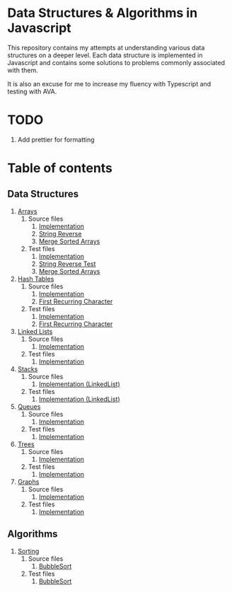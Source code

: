 # Data Structures & Algorithms in Javascript

This repository contains my attempts at understanding various data structures on a deeper level. Each data structure is implemented in Javascript and contains some solutions to problems commonly associated with them. 

It is also an excuse for me to increase my fluency with Typescript and testing with AVA. 

# TODO

1. Add prettier for formatting

# Table of contents
## Data Structures

1. [Arrays](https://github.com/gohdaniel15/data-structures-algorithms-js/tree/master/DataStructures/Arrays)
    1. Source files
        1. [Implementation](https://github.com/gohdaniel15/data-structures-algorithms-js/blob/master/DataStructures/Arrays/src/array.ts)
        2. [String Reverse](https://github.com/gohdaniel15/data-structures-algorithms-js/blob/master/DataStructures/Arrays/src/stringReverse.ts)
        3. [Merge Sorted Arrays](https://github.com/gohdaniel15/data-structures-algorithms-js/blob/master/DataStructures/Arrays/dist/mergeSortedArrays.js)
    2. Test files
        1. [Implementation](https://github.com/gohdaniel15/data-structures-algorithms-js/blob/master/DataStructures/Arrays/tests/array.test.js)
        2. [String Reverse Test](https://github.com/gohdaniel15/data-structures-algorithms-js/blob/master/DataStructures/Arrays/stringReverse.test.js)
        3. [Merge Sorted Arrays](https://github.com/gohdaniel15/data-structures-algorithms-js/blob/master/DataStructures/Arrays/tests/mergeSortedArrays.test.js)
2. [Hash Tables](https://github.com/gohdaniel15/data-structures-algorithms-js/tree/master/DataStructures/HashTables)
    1. Source files
        1. [Implementation](https://github.com/gohdaniel15/data-structures-algorithms-js/blob/master/DataStructures/HashTables/src/HashTable.ts)
        2. [First Recurring Character](https://github.com/gohdaniel15/data-structures-algorithms-js/blob/master/DataStructures/HashTables/src/firstRecurringCharacter.ts)
    2. Test files
        1. [Implementation](https://github.com/gohdaniel15/data-structures-algorithms-js/blob/master/DataStructures/HashTables/tests/HashTable.test.js)
        2. [First Recurring Character](https://github.com/gohdaniel15/data-structures-algorithms-js/blob/master/DataStructures/HashTables/tests/firstRecurringCharacter.test.js)
3. [Linked Lists](https://github.com/gohdaniel15/data-structures-algorithms-js/tree/master/DataStructures/LinkedList)
    1. Source files
        1. [Implementation](https://github.com/gohdaniel15/data-structures-algorithms-js/blob/master/DataStructures/LinkedList/src/LinkedList.ts)
    2. Test files
        1. [Implementation](https://github.com/gohdaniel15/data-structures-algorithms-js/blob/master/DataStructures/LinkedList/tests/LinkedList.test.js)
4. [Stacks](https://github.com/gohdaniel15/data-structures-algorithms-js/tree/master/DataStructures/Stacks)
    1. Source files
        1. [Implementation (LinkedList)](https://github.com/gohdaniel15/data-structures-algorithms-js/blob/master/DataStructures/Stacks/src/LinkedListStack.ts)
    2. Test files
        1. [Implementation (LinkedList)](https://github.com/gohdaniel15/data-structures-algorithms-js/blob/master/DataStructures/Stacks/tests/LinkedListStack.test.js)
5. [Queues](https://github.com/gohdaniel15/data-structures-algorithms-js/tree/master/DataStructures/Queues)
    1. Source files
        1. [Implementation](https://github.com/gohdaniel15/data-structures-algorithms-js/blob/master/DataStructures/Queues/src/Queue.ts)
    2. Test files
        1. [Implementation](https://github.com/gohdaniel15/data-structures-algorithms-js/blob/master/DataStructures/Queues/tests/Queue.test.js)
6. [Trees](https://github.com/gohdaniel15/data-structures-algorithms-js/tree/master/DataStructures/Trees)
    1. Source files
        1. [Implementation](https://github.com/gohdaniel15/data-structures-algorithms-js/blob/master/DataStructures/Trees/src/BinarySearchTree.ts)
    2. Test files
        1. [Implementation](https://github.com/gohdaniel15/data-structures-algorithms-js/blob/master/DataStructures/Trees/tests/BinarySearchTree.test.js)
7. [Graphs](https://github.com/gohdaniel15/data-structures-algorithms-js/tree/master/DataStructures/Graphs)
    1. Source files
        1. [Implementation](https://github.com/gohdaniel15/data-structures-algorithms-js/blob/master/DataStructures/Graphs/src/Graph.ts)
    2. Test files
        1. [Implementation](https://github.com/gohdaniel15/data-structures-algorithms-js/blob/master/DataStructures/Graphs/tests/Graph.test.js)

## Algorithms
1. [Sorting](https://github.com/gohdaniel15/data-structures-algorithms-js/tree/master/Algorithms/Sorting)
    1. Source files
        1. [BubbleSort](https://github.com/gohdaniel15/data-structures-algorithms-js/tree/master/Algorithms/Sorting/src/BubbleSort.ts)
    2. Test files
        1. [BubbleSort](https://github.com/gohdaniel15/data-structures-algorithms-js/tree/master/Algorithms/Sorting/tests/BubbleSort.test.js)